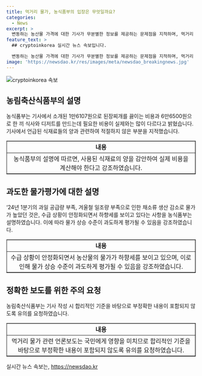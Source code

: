 ```yaml
---
title: 먹거리 물가, 농식품부의 입장은 무엇일까요?
categories:
  - News
excerpt: >
  변동하는 농산물 가격에 대한 기사가 무분별한 정보를 제공하는 문제점을 지적하며, 먹거리 가격 관련 기사 작성 시 합리적인 기준을 사용해야 한다고 강조했습니다. 또한, 봄철 농산물의 공급과 물가 상승에 대한 설명을 통해 사실과 다른 정보가 전달되지 않도록 주의를 당부했습니다.
feature_text: >
  ## cryptoinkorea 실시간 뉴스 속보입니다.

  변동하는 농산물 가격에 대한 기사가 무분별한 정보를 제공하는 문제점을 지적하며, 먹거리 가격 관련 기사 작성 시 합리적인 기준을 사용해야 한다고 강조했습니다. 또한, 봄철 농산물의 공급과 물가 상승에 대한 설명을 통해 사실과 다른 정보가 전달되지 않도록 주의를 당부했습니다.
image: 'https://newsdao.kr/res/images/meta/newsdao_breakingnews.jpg'
---
```


<p><img src="https://newsdao.kr/res/images/meta/newsdao_breakingnews.jpg" alt="cryptoinkorea 속보" /></p>

<h2 data-ke-size="size26">농림축산식품부의 설명</h2>

<p data-ke-size="size16">농식품부는 기사에서 소개된 1만6107원으로 된장찌개를 끓이는 비용과 6만6500원으로 한 끼 식사와 디저트를 만드는데 필요한 비용이 실제와는 많이 다르다고 밝혔습니다. 기사에서 언급된 식재료들의 양과 관련하여 적절하지 않은 부분을 지적했습니다.</p>

<table style="width: 100%;" border="1">
<tbody>
<tr>
<td style="text-align: center; height: 17px;"><b>내용</b></td>
</tr>
<tr>
<td style="text-align: center; height: 17px;">농식품부의 설명에 따르면, 사용된 식재료의 양을 감안하여 실제 비용을 계산해야 한다고 강조하였습니다.</td>
</tr>
</tbody>
</table>

<h2 data-ke-size="size26">과도한 물가평가에 대한 설명</h2>

<p data-ke-size="size16">‘24년 1분기의 과일 공급량 부족, 겨울철 일조량 부족으로 인한 채소류 생산 감소로 물가가 높았던 것은, 수급 상황이 안정화되면서 하향세를 보이고 있다는 사항을 농식품부는 설명하였습니다. 이에 따라 물가 상승 수준이 과도하게 평가될 수 있음을 강조하였습니다. </p>

<table style="width: 100%;" border="1">
<tbody>
<tr>
<td style="text-align: center; height: 17px;"><b>내용</b></td>
</tr>
<tr>
<td style="text-align: center; height: 17px;">수급 상황이 안정화되면서 농산물의 물가가 하향세를 보이고 있으며, 이로 인해 물가 상승 수준이 과도하게 평가될 수 있음을 강조하였습니다.</td>
</tr>
</tbody>
</table>

<h2 data-ke-size="size26">정확한 보도를 위한 주의 요청</h2>

<p data-ke-size="size16">농림축산식품부는 기사 작성 시 합리적인 기준을 바탕으로 부정확한 내용이 포함되지 않도록 유의를 요청하였습니다. </p>

<table style="width: 100%;" border="1">
<tbody>
<tr>
<td style="text-align: center; height: 17px;"><b>내용</b></td>
</tr>
<tr>
<td style="text-align: center; height: 17px;">먹거리 물가 관련 언론보도는 국민에게 영향을 미치므로 합리적인 기준을 바탕으로 부정확한 내용이 포함되지 않도록 유의를 요청하였습니다.</td>
</tr>
</tbody>
</table>
실시간 뉴스 속보는, <a href="https://newsdao.kr" rel="dofollow">https://newsdao.kr</a>



